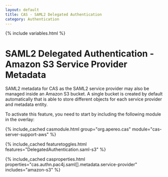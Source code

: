 ```yaml
---
layout: default
title: CAS - SAML2 Delegated Authentication
category: Authentication
---
```


{% include variables.html %}

# SAML2 Delegated Authentication - Amazon S3 Service Provider Metadata

SAML2 metadata for CAS as the SAML2 service provider may also be managed inside an Amazon S3 bucket. A single bucket is created by default automatically
that is able to store different objects for each service provider and metadata entity.

To activate this feature, you need to start by including the following module in the overlay:

{% include_cached casmodule.html group="org.apereo.cas" module="cas-server-support-aws" %}

{% include_cached featuretoggles.html features="DelegatedAuthentication.saml-s3" %}

{% include_cached casproperties.html properties="cas.authn.pac4j.saml[].metadata.service-provider" includes="amazon-s3" %}
